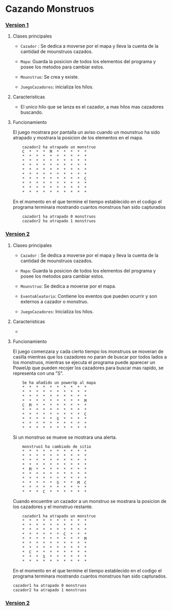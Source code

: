 
# Cazando Monstruos

### [Version 1](https://github.com/IsmaelJos/CazandoMonstruos/tree/V1)



1. Clases principales

    - `Cazador` : Se dedica a moverse por el mapa y lleva la cuenta de la cantidad de mounstruos cazados.

    - `Mapa`: Guarda la posicion de todos los elementos del programa y posee los metodos para cambiar estos.

    - `Mounstruo`: Se crea y existe.
    
    - `JuegoCazadores`: inicializa los hilos.

2.  Caracteristicas

    - El unico hilo que se lanza es el cazador, a mas hilos mas cazadores buscando.

3.  Funcionamiento

    El juego mostrara por pantalla un aviso cuando un mounstruo ha sido atrapado y mostrara la posicion de los elementos en el mapa.

    ```
        cazador2 ha atrapado un monstruo
        C  *  *  *  M  *  *  *  *  *  
        *  *  *  *  *  *  *  *  *  *  
        *  *  *  *  *  *  *  *  *  *  
        *  *  *  *  *  *  *  *  *  *  
        *  *  *  *  *  *  *  *  *  *  
        *  *  *  *  *  *  *  *  *  *  
        *  *  *  *  *  *  *  *  *  C  
        *  *  *  *  *  *  *  *  *  *  
        *  *  *  *  *  *  *  *  *  *  
        *  *  *  *  *  *  *  *  *  *
    ```

    En el momento en el que termine el tiempo establecido en el codigo el programa terminara mostrando cuantos monstruos han sido capturados

    ```
        cazador1 ha atrapado 0 monstruos
        cazador2 ha atrapado 1 monstruos
    ```



### [Version 2](https://github.com/IsmaelJos/CazandoMonstruos/tree/V2)

1. Clases principales

    - `Cazador` : Se dedica a moverse por el mapa y lleva la cuenta de la cantidad de mounstruos cazados.

    - `Mapa`: Guarda la posicion de todos los elementos del programa y posee los metodos para cambiar estos.

    - `Mounstruo`: Se dedica a moverse por el mapa.

    - `EventoAleatorio`: Contiene los eventos que pueden ocurrir y son externos a cazador o monstruo.
    
    - `JuegoCazadores`: Inicializa los hilos.

2.  Caracteristicas

    - 

3.  Funcionamiento

    El juego comenzara y cada cierto tiempo los monstruos se moveran de casilla mientras que los cazadores no paran de buscar por todos lados a los monstruos,
    mientras se ejecuta el programa puede aparecer un PoweUp que pueden recojer los cazadores para buscar mas rapido, se representa con una "S".

            Se ha añadido un powerUp al mapa
            *  *  *  *  *  *  *  *  *  *  
            *  *  *  *  *  *  *  *  *  *  
            *  *  *  *  *  *  *  *  *  *  
            *  *  *  *  *  *  *  *  *  M  
            C  M  *  *  *  *  *  *  *  *  
            *  *  *  *  *  *  *  *  *  *  
            *  *  *  *  *  *  *  *  *  C  
            *  *  *  *  *  S  *  *  *  *  
            *  *  *  *  *  *  *  *  *  *  
            *  *  *  *  *  *  *  *  *  *  

    Si un monstruo se mueve se mostrara una alerta.

            monstruo1 ha cambiado de sitio
            *  *  *  *  *  *  *  *  *  *  
            *  *  *  *  *  *  *  *  *  *  
            *  *  *  *  *  *  *  *  *  *  
            *  *  *  *  *  *  *  *  *  *  
            *  M  *  *  *  *  *  *  *  *  
            *  *  *  *  *  *  *  *  *  *  
            *  *  *  *  *  *  *  *  *  *  
            *  *  *  *  *  S  *  *  M  C  
            *  *  *  *  *  *  *  *  *  *  
            *  *  *  C  *  *  *  *  *  * 

    Cuando encuentre un cazador a un monstruo se mostrara la posicion de los cazadores y el monstruo restante.

            cazador1 ha atrapado un monstruo
            *  *  *  *  *  *  *  *  *  *  
            *  *  *  *  *  *  *  *  *  *  
            *  *  *  *  *  *  *  *  *  *  
            *  *  *  *  *  *  C  *  *  *  
            *  *  *  *  *  *  *  *  *  M  
            *  *  *  *  *  *  *  *  *  *  
            *  *  *  *  *  *  *  *  *  *  
            *  C  *  *  *  *  *  *  *  *  
            *  *  *  S  *  *  *  *  *  *  
            *  *  *  *  *  *  *  *  *  *  
    
    En el momento en el que termine el tiempo establecido en el codigo el programa terminara mostrando cuantos monstruos han sido capturados.

        cazador1 ha atrapado 0 monstruos
        cazador2 ha atrapado 1 monstruos
    
### [Version 2](https://github.com/IsmaelJos/CazandoMonstruos/tree/V3)

